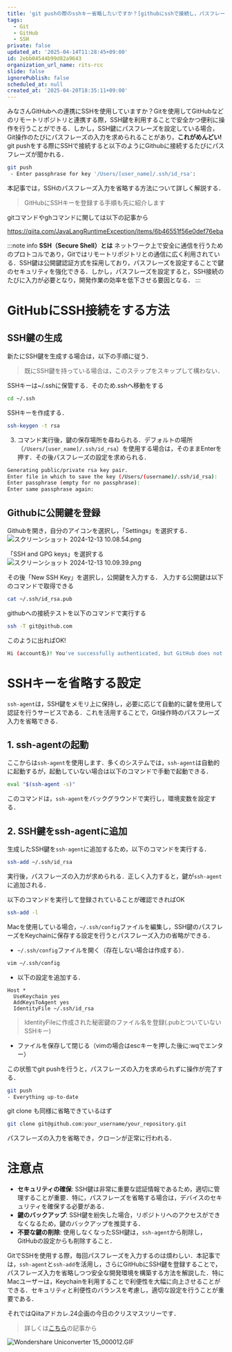 ```yaml
---
title: 'git pushの際のsshキー省略したいですか？[githubにsshで接続し，パスフレーズを省略する方法]'
tags:
  - Git
  - GitHub
  - SSH
private: false
updated_at: '2025-04-14T11:28:45+09:00'
id: 2ebb04544b99d82a9643
organization_url_name: rits-rcc
slide: false
ignorePublish: false
scheduled_at: null
created_at: '2025-04-20T18:35:11+09:00'
---
```

みなさんGitHubへの連携にSSHを使用していますか？Gitを使用してGitHubなどのリモートリポジトリと連携する際，SSH鍵を利用することで安全かつ便利に操作を行うことができる．しかし，SSH鍵にパスフレーズを設定している場合，Git操作のたびにパスフレーズの入力を求められることがあり，**これがめんどい!**
git pushをする際にSSHで接続すると以下のようにGithubに接続するたびにパスフレーズが聞かれる．
```bash
git push 
 - Enter passphrase for key '/Users/[user_name]/.ssh/id_rsa':
```

本記事では，SSHのパスフレーズ入力を省略する方法について詳しく解説する．

> GitHubにSSHキーを登録する手順も先に紹介します

gitコマンドやghコマンドに関しては以下の記事から

https://qiita.com/JavaLangRuntimeException/items/6b46551f56e0def76eba

:::note info
**SSH（Secure Shell）とは**
ネットワーク上で安全に通信を行うためのプロトコルであり，Gitではリモートリポジトリとの通信に広く利用されている．SSH鍵は公開鍵認証方式を採用しており，パスフレーズを設定することで鍵のセキュリティを強化できる．しかし，パスフレーズを設定すると，SSH接続のたびに入力が必要となり，開発作業の効率を低下させる要因となる．
:::

# GitHubにSSH接続をする方法
## SSH鍵の生成
新たにSSH鍵を生成する場合は，以下の手順に従う．
> 既にSSH鍵を持っている場合は，このステップをスキップして構わない．

SSHキーは~/.sshに保管する．そのため.sshへ移動をする
```bash
cd ~/.ssh
```
SSHキーを作成する．
```bash
ssh-keygen -t rsa
```

3. コマンド実行後，鍵の保存場所を尋ねられる．デフォルトの場所（`/Users/[user_name]/.ssh/id_rsa`）を使用する場合は，そのままEnterを押す．その後パスフレーズの設定を求められる．

```bash
Generating public/private rsa key pair.
Enter file in which to save the key (/Users/(username)/.ssh/id_rsa):
Enter passphrase (empty for no passphrase):
Enter same passphrase again:
```

## Githubに公開鍵を登録
Githubを開き，自分のアイコンを選択し，「Settings」を選択する．
![スクリーンショット 2024-12-13 10.08.54.png](https://qiita-image-store.s3.ap-northeast-1.amazonaws.com/0/3757442/d7e61434-d326-7414-0e79-4a62c0582820.png)


「SSH and GPG keys」を選択する
![スクリーンショット 2024-12-13 10.09.39.png](https://qiita-image-store.s3.ap-northeast-1.amazonaws.com/0/3757442/fb4f8836-ea60-2acc-2f40-b88580cb4fd2.png)

その後「New SSH Key」を選択し，公開鍵を入力する．
入力する公開鍵は以下のコマンドで取得できる
```bash
cat ~/.ssh/id_rsa.pub
```

githubへの接続テストを以下のコマンドで実行する
```bash
ssh -T git@github.com
```
このように出ればOK!
```bash
Hi (account名)! You've successfully authenticated, but GitHub does not provide shell access.
```

# SSHキーを省略する設定

`ssh-agent`は，SSH鍵をメモリ上に保持し，必要に応じて自動的に鍵を使用して認証を行うサービスである．これを活用することで，Git操作時のパスフレーズ入力を省略できる．

## 1. ssh-agentの起動
ここからは`ssh-agent`を使用します．多くのシステムでは，`ssh-agent`は自動的に起動するが，起動していない場合は以下のコマンドで手動で起動できる．
```bash
eval "$(ssh-agent -s)"
```
    
このコマンドは，`ssh-agent`をバックグラウンドで実行し，環境変数を設定する．

## 2. SSH鍵をssh-agentに追加

生成したSSH鍵を`ssh-agent`に追加するため，以下のコマンドを実行する．
```bash
ssh-add ~/.ssh/id_rsa
```

実行後，パスフレーズの入力が求められる．正しく入力すると，鍵が`ssh-agent`に追加される．

以下のコマンドを実行して登録されていることが確認できればOK
```bash
ssh-add -l
```

Macを使用している場合，`~/.ssh/config`ファイルを編集し，SSH鍵のパスフレーズをKeychainに保存する設定を行うとパスフレーズ入力の省略ができる．

- `~/.ssh/config`ファイルを開く（存在しない場合は作成する）．
```bash
vim ~/.ssh/config
```
- 以下の設定を追加する．
```~/.ssh/config
Host *
  UseKeychain yes
  AddKeysToAgent yes
  IdentityFile ~/.ssh/id_rsa
```   
> IdentityFileに作成された秘密鍵のファイル名を登録(.pubとついていないSSHキー)

- ファイルを保存して閉じる（vimの場合はescキーを押した後に:wqでエンター）
    
この状態でgit pushを行うと，パスフレーズの入力を求められずに操作が完了する．
```bash
git push
- Everything up-to-date
```

git clone も同様に省略できているはず
```bash
git clone git@github.com:your_username/your_repository.git
```

パスフレーズの入力を省略でき，クローンが正常に行われる．


# 注意点

- **セキュリティの確保**: SSH鍵は非常に重要な認証情報であるため，適切に管理することが重要．特に，パスフレーズを省略する場合は，デバイスのセキュリティを確保する必要がある．
- **鍵のバックアップ**: SSH鍵を紛失した場合，リポジトリへのアクセスができなくなるため，鍵のバックアップを推奨する．
- **不要な鍵の削除**: 使用しなくなったSSH鍵は，`ssh-agent`から削除し，GitHubの設定からも削除すること．


GitでSSHを使用する際，毎回パスフレーズを入力するのは煩わしい．本記事では，`ssh-agent`と`ssh-add`を活用し，さらにGitHubにSSH鍵を登録することで，パスフレーズ入力を省略しつつ安全な開発環境を構築する方法を解説した．特にMacユーザーは，Keychainを利用することで利便性を大幅に向上させることができる．セキュリティと利便性のバランスを考慮し，適切な設定を行うことが重要である．

それではQiitaアドカレ.24企画の今日のクリスマスツリーです．

> 詳しくは[こちら](https://qiita.com/JavaLangRuntimeException/items/1f4a6febf957f522ba45)の記事から

![Wondershare Uniconverter 15_000012.GIF](https://qiita-image-store.s3.ap-northeast-1.amazonaws.com/0/3757442/1866d190-93ad-1158-7f31-139b4075bfab.gif)

